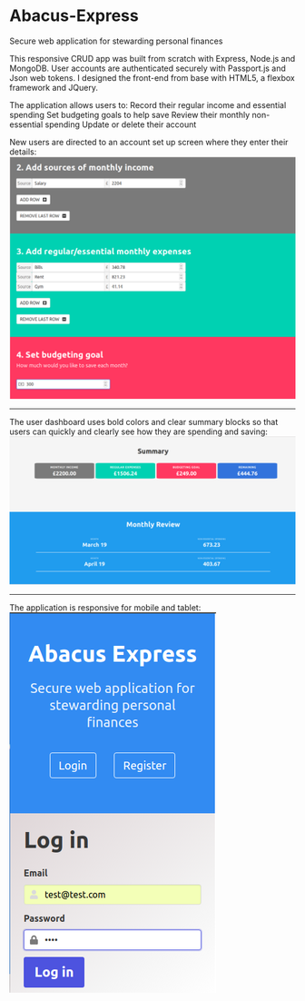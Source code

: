 # Abacus-Express
Secure web application for stewarding personal finances 

This responsive CRUD app was built from scratch with Express, Node.js and MongoDB.
User accounts are authenticated securely with Passport.js and Json web tokens.
I designed the front-end from base with HTML5, a flexbox framework and JQuery. 

The application allows users to:
  Record their regular income and essential spending
  Set budgeting goals to help save
  Review their monthly non-essential spending
  Update or delete their account

New users are directed to an account set up screen where they enter their details:
![](reg.png)
<hr>

The user dashboard uses bold colors and clear summary blocks so that users can quickly and 
clearly see how they are spending and saving:
![](Dash.png)
<hr>

The application is responsive for mobile and tablet: 
<br>
![](mobile.png)

